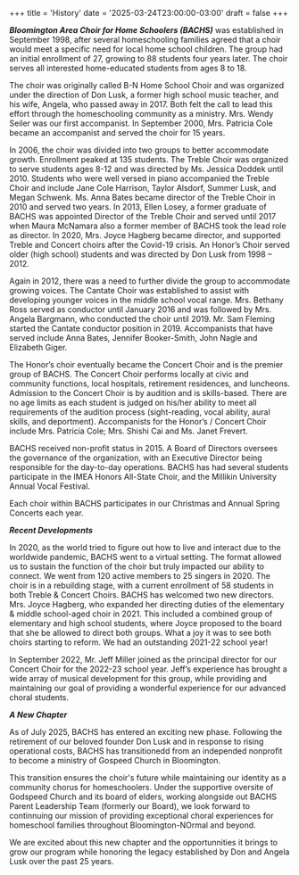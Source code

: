 +++
title = 'History'
date = '2025-03-24T23:00:00-03:00'
draft = false
+++

***Bloomington Area Choir for Home Schoolers (BACHS)***
 was established in September 1998, after several homeschooling families agreed that a choir would meet a specific need for local home school children. The group had an initial enrollment of 27, growing to 88 students four years later. The choir serves all interested home-educated students from ages 8 to 18.


The choir was originally called B-N Home School Choir and was organized under the direction of Don Lusk, a former high school music teacher, and his wife, Angela, who passed away in 2017. Both felt the call to lead this effort through the homeschooling community as a ministry. Mrs. Wendy Seiler was our first accompanist. In September 2000, Mrs. Patricia Cole became an accompanist and served the choir for 15 years.


In 2006, the choir was divided into two groups to better accommodate growth.  Enrollment peaked at 135 students. The Treble Choir was organized to serve students ages 8-12 and was directed by Ms. Jessica Doddek until 2010.  Students who were well versed in piano accompanied the Treble Choir and include Jane Cole Harrison, Taylor Alsdorf, Summer Lusk, and Megan Schwenk.  Ms. Anna Bates became director of the Treble Choir in 2010 and served two years.  In 2013, Ellen Losey, a former graduate of BACHS was appointed Director of the Treble Choir and served until 2017 when Maura McNamara also a former member of BACHS took the lead role as director. In 2020, Mrs. Joyce Hagberg became director, and supported Treble and Concert choirs after the Covid-19 crisis.  An Honor’s Choir served older (high school) students and was directed by Don Lusk from 1998 – 2012.


Again in 2012, there was a need to further divide the group to accommodate growing voices.  The Cantate Choir was established to assist with developing younger voices in the middle school vocal range.  Mrs. Bethany Ross served as conductor until January 2016 and was followed by Mrs. Angela Bargmann, who conducted the choir until 2019. Mr. Sam Fleming started the Cantate conductor position in 2019. Accompanists that have served include Anna Bates, Jennifer Booker-Smith, John Nagle and Elizabeth Giger.


The Honor’s choir eventually became the Concert Choir and is the premier group of BACHS.  The Concert Choir performs locally at civic and community functions, local hospitals, retirement residences, and luncheons.  Admission to the Concert Choir is by audition and is skills-based.  There are no age limits as each student is judged on his/her ability to meet all requirements of the audition process (sight-reading, vocal ability, aural skills, and deportment).  Accompanists for the Honor’s / Concert Choir include Mrs. Patricia Cole; Mrs. Shishi Cai and Ms. Janet Frevert.


BACHS received non-profit status in 2015.  A Board of Directors oversees the governance of the organization, with an Executive Director being responsible for the day-to-day operations.  BACHS has had several students participate in the IMEA Honors All-State Choir, and the Millikin University Annual Vocal Festival.

Each choir within BACHS participates in our Christmas and Annual Spring Concerts each year.


***Recent Developments***


In 2020, as the world tried to figure out how to live and interact due to the worldwide pandemic, BACHS went to a virtual setting. The format allowed us to sustain the function of the choir but truly impacted our ability to connect. We went from 120 active members to 25 singers in 2020. The choir is in a rebuilding stage, with a current enrollment of 58 students in both Treble & Concert Choirs. BACHS has welcomed two new directors. Mrs. Joyce Hagberg, who expanded her directing duties of the elementary & middle school-aged choir in 2021. This included a combined group of elementary and high school students, where Joyce proposed to the board that she be allowed to direct both groups. What a joy it was to see both choirs starting to reform. We had an outstanding 2021-22 school year!


In September 2022, Mr. Jeff Miller joined as the principal director for our Concert Choir for the 2022-23 school year. Jeff’s experience has brought a wide array of musical development for this group, while providing and maintaining our goal of providing a wonderful experience for our advanced choral students.

***A New Chapter***

As of July 2025, BACHS has entered an exciting new phase. Following the retirement of our beloved founder Don Lusk and in response to rising operational costs, BACHS has transitionedd from an independed nonprofit to become a ministry of Gospeed Church in Bloomington.

This transition ensures the choir's future while maintaining our identity as a community chorus for homeschoolers. Under the supportive oversite of Godspeed Church and its board of elders, working alongside out BACHS Parent Leadership Team (formerly our Board), we look forward to continnuing our mission of providing exceptional choral experiences for homeschool families throughout Bloomington-NOrmal and beyond.

We are excited about this new chapter and the opportunnities it brings to grow our program while honoring the legacy established by Don and Angela Lusk over the past 25 years.